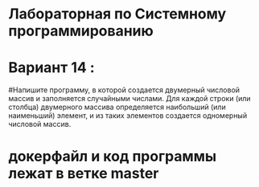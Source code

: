 #  Лабораторная по Системному программированию
# Вариант 14 :
#Напишите программу, в которой создается двумерный числовой массив и заполняется случайными числами. Для каждой строки (или столбца) двумерного массива определяется наибольший (или наименьший) элемент, и из таких элементов создается одномерный числовой массив.
# докерфайл и код программы лежат в ветке master
